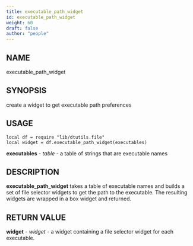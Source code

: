 ```yaml
---
title: executable_path_widget
id: executable_path_widget
weight: 60
draft: false
author: "people"
---
```


## NAME

executable_path_widget

## SYNOPSIS

create a widget to get executable path preferences

## USAGE
```
local df = require "lib/dtutils.file"
local widget = df.executable_path_widget(executables)
```
**executables** - _table_ - a table of strings that are executable names

## DESCRIPTION

**executable_path_widget** takes a table of executable names
and builds a set of file selector widgets to get the path to the executable. 
The resulting widgets are wrapped in a box widget and returned.

## RETURN VALUE

**widget** - _widget_ - a widget containing a file selector widget for
each executable.
